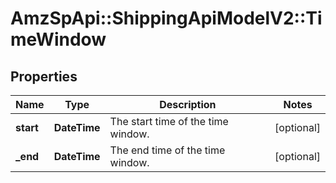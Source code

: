 # AmzSpApi::ShippingApiModelV2::TimeWindow

## Properties
Name | Type | Description | Notes
------------ | ------------- | ------------- | -------------
**start** | **DateTime** | The start time of the time window. | [optional] 
**_end** | **DateTime** | The end time of the time window. | [optional] 

